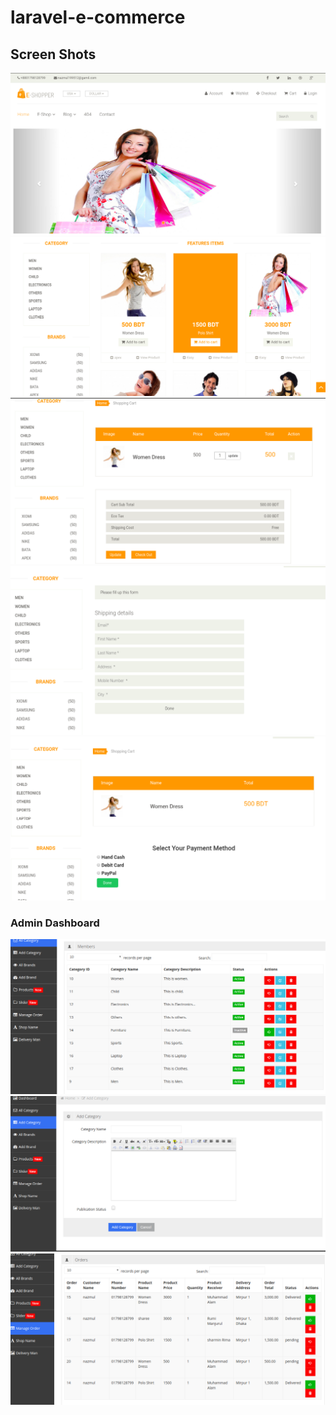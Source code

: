 
# laravel-e-commerce


## Screen Shots
![](ss/ss1.png)
![](ss/ss2.png)
![](ss/ss3.png)
![](ss/ss4.png)
![](ss/ss5.png)


### Admin Dashboard

![](ss/ss6.png)
![](ss/ss7.png)
![](ss/ss8.png)
